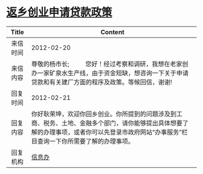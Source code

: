# <a href="http://www.shangluo.gov.cn/zmhd/ldxxxx.jsp?urltype=leadermail.LeaderMailContentUrl&wbtreeid=1112&leadermailid=1073">返乡创业申请贷款政策</a>
|Title|Content|
|:---:|---|
|来信时间|2012-02-20|
|来信内容|尊敬的杨市长;          您好！经过考察和调研，我想在老家创办一家矿泉水生产线，由于资金短缺，想咨询一下关于申请贷款和有关建厂方面的程序及政策。等候回信，谢谢!|
|回复时间|2012-02-21|
|回复内容|你好耿荣坤，欢迎你回乡创业。你所提到的问题涉及到工商、税务、土地、金融多个部门，请你能够提出具体想要了解的办理事项，或者你可以先登录市政府网站“办事服务”栏目查询一下你所需要了解的办理事项。|
|回复机构|<a href="../../categories/agencies/信息办.md">信息办</a>|